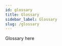 ```yaml
---
id: glossary
title: Glossary
sidebar_label: Glossary
slug: /glossary
---
```


Glossary here

<!-- #### Dataset
The data to be visualized. RAWGraphs is able to process tabular datasets, where each row represents a data point and each column a property.

#### Data type
Each data column in a dataset 

#### Data column
A column of the input dataset.  Each column must have a unique name that will be used as identifier in the mapping process.

 -->

